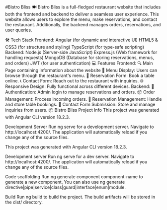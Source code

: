 #Bistro Bliss 🍽️
Bistro Bliss is a full-fledged restaurant website that includes both the frontend and backend to deliver a seamless user experience. This website allows users to explore the menu, make reservations, and contact the restaurant. Additionally, the backend manages orders, reservations, and user queries.

🛠️ Tech Stack
Frontend:
Angular (for dynamic and interactive UI)
HTML5 & CSS3 (for structure and styling)
TypeScript (for type-safe scripting)
Backend:
Node.js (Server-side JavaScript)
Express.js (Web framework for handling requests)
MongoDB (Database for storing reservations, menus, and orders)
JWT (for user authentication)
💻 Features
Frontend:
🔍 Main Page containing information about the website 
📖 Menu Display: Users can browse through the restaurant's menu.
📝 Reservation Form: Book a table online.
📞 Contact Form: Reach out to the restaurant with inquiries.
🌐 Responsive Design: Fully functional across different devices.
Backend:
🔐 Authentication: Admin login to manage reservations and orders.
📦 Order Management: Process incoming orders.
📅 Reservation Management: Handle and store table bookings.
📨 Contact Form Submission: Store and manage inquiries from users.
📦 Bistro Bliss Project Info
This project was generated with Angular CLI version 18.2.3.

Development Server
Run ng serve for a development server. Navigate to http://localhost:4200/. The application will automatically reload if you change any of the source files.

This project was generated with Angular CLI version 18.2.3.

Development server
Run ng serve for a dev server. Navigate to http://localhost:4200/. The application will automatically reload if you change any of the source files.

Code scaffolding
Run ng generate component component-name to generate a new component. You can also use ng generate directive|pipe|service|class|guard|interface|enum|module.

Build
Run ng build to build the project. The build artifacts will be stored in the dist/ directory.
